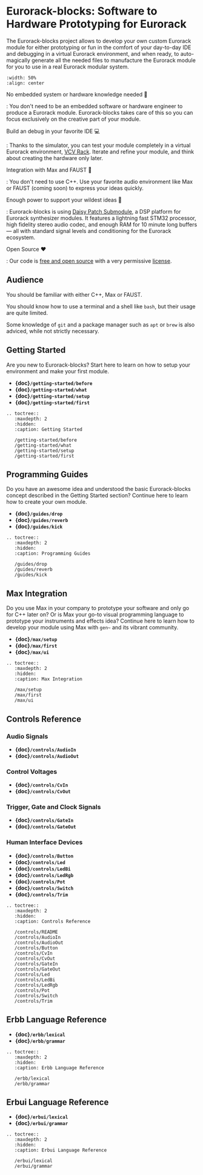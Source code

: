 # Eurorack-blocks: Software to Hardware Prototyping for Eurorack

The Eurorack-blocks project allows to develop your own custom Eurorack module for either prototyping or fun in the comfort of your day-to-day IDE and debugging in a virtual Eurorack environment, and when ready, to auto-magically generate all the needed files to manufacture the Eurorack module for you to use in a real Eurorack modular system.

```{image} getting-started/what-boards.png
:width: 50%
:align: center
```

No embedded system or hardware knowledge needed 🤗

: You don't need to be an embedded software or hardware engineer to produce a Eurorack module.
   Eurorack-blocks takes care of this so you can focus exclusively on the creative part of your module.

Build an debug in your favorite IDE 💻

: Thanks to the simulator, you can test your module completely in a virtual Eurorack environment, [VCV Rack](https://vcvrack.com).
   Iterate and refine your module, and think about creating the hardware only later.

Integration with Max and FAUST 🔀

: You don't need to use C++. Use your favorite audio environment like Max or FAUST (coming soon) to express your ideas quickly.

Enough power to support your wildest ideas 💪

: Eurorack-blocks is using [Daisy Patch Submodule](https://www.electro-smith.com/daisy/patch-sm),
   a DSP platform for Eurorack synthesizer modules. It features a lightning fast STM32 processor,
   high fidelity stereo audio codec, and enough RAM for 10 minute long buffers
   — all with standard signal levels and conditioning for the Eurorack ecosystem.

Open Source ❤️

: Our code is [free and open source](https://github.com/ohmtech-rdi/eurorack-blocks) with a very permissive [license](https://github.com/ohmtech-rdi/eurorack-blocks/blob/main/LICENSE).


## Audience

You should be familiar with either C++, Max or FAUST.

You should know how to use a terminal and a shell like `bash`, but their usage are quite limited.

Some knowledge of `git` and a package manager such as `apt` or `brew` is also adviced,
while not strictly necessary.


## Getting Started

Are you new to Eurorack-blocks?
Start here to learn on how to setup your environment and make your first module.

- **{doc}`/getting-started/before`**
- **{doc}`/getting-started/what`**
- **{doc}`/getting-started/setup`**
- **{doc}`/getting-started/first`**

```{eval-rst}
.. toctree::
   :maxdepth: 2
   :hidden:
   :caption: Getting Started

   /getting-started/before
   /getting-started/what
   /getting-started/setup
   /getting-started/first
```


## Programming Guides

Do you have an awesome idea and understood the basic Eurorack-blocks concept
described in the Getting Started section?
Continue here to learn how to create your own module.

- **{doc}`/guides/drop`**
- **{doc}`/guides/reverb`**
- **{doc}`/guides/kick`**

```{eval-rst}
.. toctree::
   :maxdepth: 2
   :hidden:
   :caption: Programming Guides

   /guides/drop
   /guides/reverb
   /guides/kick
```


## Max Integration

Do you use Max in your company to prototype your software and only go for C++ later on?
Or is Max your go-to visual programming language to prototype your instruments
and effects idea?
Continue here to learn how to develop your module using Max with `gen~` and
its vibrant community.

- **{doc}`/max/setup`**
- **{doc}`/max/first`**
- **{doc}`/max/ui`**

```{eval-rst}
.. toctree::
   :maxdepth: 2
   :hidden:
   :caption: Max Integration

   /max/setup
   /max/first
   /max/ui
```


## Controls Reference

### Audio Signals

- **{doc}`/controls/AudioIn`**
- **{doc}`/controls/AudioOut`**

### Control Voltages

- **{doc}`/controls/CvIn`**
- **{doc}`/controls/CvOut`**

### Trigger, Gate and Clock Signals

- **{doc}`/controls/GateIn`**
- **{doc}`/controls/GateOut`**

### Human Interface Devices

- **{doc}`/controls/Button`**
- **{doc}`/controls/Led`**
- **{doc}`/controls/LedBi`**
- **{doc}`/controls/LedRgb`**
- **{doc}`/controls/Pot`**
- **{doc}`/controls/Switch`**
- **{doc}`/controls/Trim`**

```{eval-rst}
.. toctree::
   :maxdepth: 2
   :hidden:
   :caption: Controls Reference

   /controls/README
   /controls/AudioIn
   /controls/AudioOut
   /controls/Button
   /controls/CvIn
   /controls/CvOut
   /controls/GateIn
   /controls/GateOut
   /controls/Led
   /controls/LedBi
   /controls/LedRgb
   /controls/Pot
   /controls/Switch
   /controls/Trim
```


## Erbb Language Reference

- **{doc}`/erbb/lexical`**
- **{doc}`/erbb/grammar`**

```{eval-rst}
.. toctree::
   :maxdepth: 2
   :hidden:
   :caption: Erbb Language Reference

   /erbb/lexical
   /erbb/grammar
```


## Erbui Language Reference

- **{doc}`/erbui/lexical`**
- **{doc}`/erbui/grammar`**

```{eval-rst}
.. toctree::
   :maxdepth: 2
   :hidden:
   :caption: Erbui Language Reference

   /erbui/lexical
   /erbui/grammar
```
